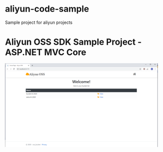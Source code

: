# aliyun-code-sample
Sample project for aliyun projects

# Aliyun OSS SDK Sample Project - ASP.NET MVC Core
![Aliyunlog OSS Project](https://raw.githubusercontent.com/kokleong98/aliyun-code-sample/master/aliyun-oss-sample.png)
